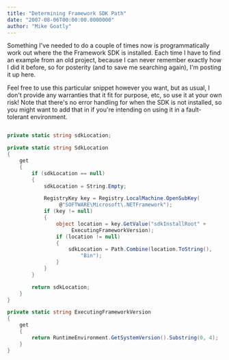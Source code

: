 ```yaml
---
title: "Determining Framework SDK Path"
date: "2007-08-06T00:00:00.0000000"
author: "Mike Goatly"
---
```

Something I've needed to do a couple of times now is
programmatically work out where the the Framework SDK is installed\.
Each time I have to find an example from an old project\, because I
can never remember exactly how I did it before\, so for posterity
\(and to save me searching again\)\, I'm posting it up here\.

Feel free to use this particular snippet however you want\, but
as usual\, I don't provide any warranties that it fit for purpose\,
etc\, so use it at your own risk\! Note that there's no error
handling for when the SDK is not installed\, so you might want to
add that in if you're intending on using it in a fault\-tolerant
environment\.

``` csharp

private static string sdkLocation;

private static string SdkLocation
{
    get
    {
        if (sdkLocation == null)
        {
            sdkLocation = String.Empty;

            RegistryKey key = Registry.LocalMachine.OpenSubKey(
                 @"SOFTWARE\Microsoft\.NETFramework");
            if (key != null)
            {
                object location = key.GetValue("sdkInstallRoot" +
                     ExecutingFrameworkVersion);
                if (location != null)
                {
                    sdkLocation = Path.Combine(location.ToString(),
                        "Bin");
                }
            }
        }

        return sdkLocation;
    }
}

private static string ExecutingFrameworkVersion
{
    get
    {
        return RuntimeEnvironment.GetSystemVersion().Substring(0, 4);
    }
}
```
